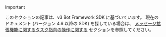 > [!Important]
> このセクションの記事は、v3 Bot Framework SDK に基づいています。 現在のドキュメント (バージョン 4.6 以降の SDK) を探している場合は、 [メッセージ拡張機能に関するタスク指向の操作に関する](~/messaging-extensions/what-are-messaging-extensions.md) セクションを参照してください。
